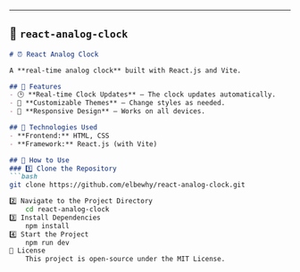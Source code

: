 
---

## 📌 **`react-analog-clock`**  
```markdown
# ⏰ React Analog Clock

A **real-time analog clock** built with React.js and Vite.

## 🚀 Features
- 🕒 **Real-time Clock Updates** – The clock updates automatically.  
- 🎨 **Customizable Themes** – Change styles as needed.  
- 📱 **Responsive Design** – Works on all devices.  

## 🔧 Technologies Used
- **Frontend:** HTML, CSS  
- **Framework:** React.js (with Vite)  

## 📌 How to Use
### 1️⃣ Clone the Repository  
```bash
git clone https://github.com/elbewhy/react-analog-clock.git

2️⃣ Navigate to the Project Directory
    cd react-analog-clock
3️⃣ Install Dependencies
    npm install
4️⃣ Start the Project
    npm run dev
📜 License
    This project is open-source under the MIT License.
